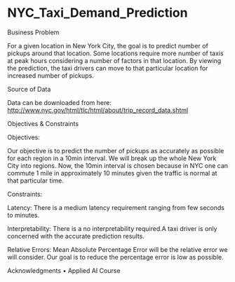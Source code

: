 # NYC_Taxi_Demand_Prediction
Business Problem

For a given location in New York City, the goal is to predict  number of pickups  around that location. Some locations require more number of taxis at peak hours considering a number of factors in that location. By viewing the prediction, the taxi drivers can move to that particular location for increased number of pickups.


Source of Data

Data can be downloaded from here: http://www.nyc.gov/html/tlc/html/about/trip_record_data.shtml


Objectives & Constraints

Objectives: 

Our objective is to predict the number of pickups as accurately as possible for each region in a 10min interval. We will break up the whole New York City into regions. Now, the 10min interval is chosen because in NYC one can commute 1 mile in approximately 10 minutes given the traffic is normal at that particular time.

Constraints:

Latency: There is a medium latency requirement ranging from few seconds to minutes.

Interpretability: There is a no interpretability required.A taxi driver is only concerned with the accurate prediction results.

Relative Errors: Mean Absolute Percentage Error will be the relative error we will consider. Our goal is to reduce the percentage error is low as possible.

Acknowledgments
• Applied AI Course

